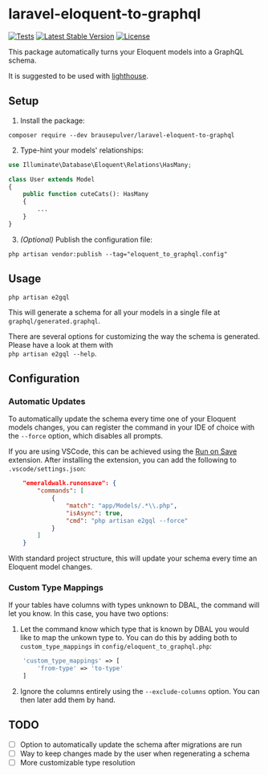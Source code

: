 # laravel-eloquent-to-graphql

[![Tests](https://github.com/brausepulver/laravel-eloquent-to-graphql/actions/workflows/tests.yml/badge.svg)](https://github.com/brausepulver/laravel-eloquent-to-graphql/actions)
[![Latest Stable Version](https://img.shields.io/packagist/v/brausepulver/laravel-eloquent-to-graphql)](https://packagist.org/packages/brausepulver/laravel-eloquent-to-graphql)
[![License](https://img.shields.io/static/v1?label=license&message=MIT&color=9cf)](https://packagist.org/packages/brausepulver/laravel-eloquent-to-graphql)

This package automatically turns your Eloquent models into a GraphQL schema.

It is suggested to be used with [lighthouse](https://lighthouse-php.com/).

## Setup

1. Install the package:
```
composer require --dev brausepulver/laravel-eloquent-to-graphql
```

2. Type-hint your models' relationships:
```php
use Illuminate\Database\Eloquent\Relations\HasMany;

class User extends Model
{
    public function cuteCats(): HasMany
    {
        ...
    }
}
```

3. _(Optional)_ Publish the configuration file:
```
php artisan vendor:publish --tag="eloquent_to_graphql.config"
```

## Usage

```
php artisan e2gql
```
This will generate a schema for all your models in a single file at `graphql/generated.graphql`.

There are several options for customizing the way the schema is generated. Please have a look at them with  
`php artisan e2gql --help`.

## Configuration

### Automatic Updates

To automatically update the schema every time one of your Eloquent models changes, you can register the command in your IDE of choice with the `--force` option, which disables all prompts.

If you are using VSCode, this can be achieved using the [Run on Save](https://marketplace.visualstudio.com/items?itemName=emeraldwalk.RunOnSave) extension. After installing the extension, you can add the following to `.vscode/settings.json`:
```json
    "emeraldwalk.runonsave": {
        "commands": [
            {
                "match": "app/Models/.*\\.php",
                "isAsync": true,
                "cmd": "php artisan e2gql --force"
            }
        ]
    }
```
With standard project structure, this will update your schema every time an Eloquent model changes.

### Custom Type Mappings

If your tables have columns with types unknown to DBAL, the command will let you know. In this case, you have two options:

1. Let the command know which type that is known by DBAL you would like to map the unkown type to. You can do this by adding both to `custom_type_mappings` in `config/eloquent_to_graphql.php`:
```php
    'custom_type_mappings' => [
        'from-type' => 'to-type'
    ]
```

2. Ignore the columns entirely using the `--exclude-columns` option. You can then later add them by hand.

## TODO

- [ ] Option to automatically update the schema after migrations are run
- [ ] Way to keep changes made by the user when regenerating a schema
- [ ] More customizable type resolution
